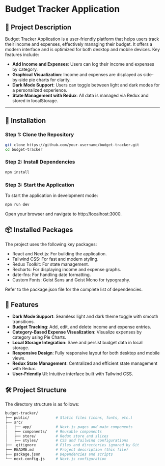 # Budget Tracker Application

## 📝 Project Description

Budget Tracker Application is a user-friendly platform that helps users track their income and expenses, effectively managing their budget. It offers a modern interface and is optimized for both desktop and mobile devices. Key features include:

- **Add Income and Expenses**: Users can log their income and expenses by category.
- **Graphical Visualization**: Income and expenses are displayed as side-by-side pie charts for clarity.
- **Dark Mode Support**: Users can toggle between light and dark modes for a personalized experience.
- **State Management with Redux**: All data is managed via Redux and stored in localStorage.

---

## 🚀 Installation

### Step 1: Clone the Repository

```bash
git clone https://github.com/your-username/budget-tracker.git
cd budget-tracker
```

### Step 2: Install Dependencies

```bash
npm install
```

### Step 3: Start the Application

To start the application in development mode:

```bash
npm run dev
```

Open your browser and navigate to http://localhost:3000.

## 📦 Installed Packages
The project uses the following key packages:

- React and Next.js: For building the application.
- Tailwind CSS: For fast and modern styling.
- Redux Toolkit: For state management.
- Recharts: For displaying income and expense graphs.
- date-fns: For handling date formatting.
- Custom Fonts: Geist Sans and Geist Mono for typography.

Refer to the package.json file for the complete list of dependencies.

## 🌟 Features

- **Dark Mode Support**: Seamless light and dark theme toggle with smooth transitions.
- **Budget Tracking**: Add, edit, and delete income and expense entries.
- **Category-Based Expense Visualization**: Visualize expenses by category using Pie Charts.
- **Local Storage Integration**: Save and persist budget data in local storage.
- **Responsive Design**: Fully responsive layout for both desktop and mobile views.
- **Redux State Management**: Centralized and efficient state management with Redux.
- **User-Friendly UI**: Intuitive interface built with Tailwind CSS.

## 🛠 Project Structure
The directory structure is as follows:

```bash
budget-tracker/
├── public/            # Static files (icons, fonts, etc.)
├── src/
│   ├── app/           # Next.js pages and main components
│   ├── components/    # Reusable components
│   ├── store/         # Redux store and slices
│   ├── styles/        # CSS and Tailwind configurations
├── .gitignore         # Files and directories ignored by Git
├── README.md          # Project description (this file)
├── package.json       # Dependencies and scripts
└── next.config.js     # Next.js configuration
```